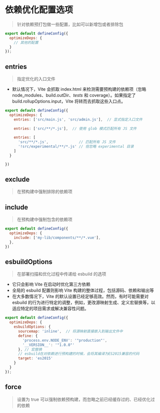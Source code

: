 # 依赖优化配置选项
> 针对依赖预打包做一些配置，比如可以新增包或者排除包
```js
export default defineConfig({
  optimizeDeps: {
    // 其他的配置
  }
});
```
## entries
> 指定优化的入口文件
- 默认情况下，Vite 会抓取 index.html 来检测需要预构建的依赖项（忽略node_modules、build.outDir、_tests_ 和 coverage）。如果指定了 build.rollupOptions.input，Vite 将转而去抓取这些入口点。
```js
export default defineConfig({
  optimizeDeps: {
    entries: ['src/main.js', 'src/admin.js'],  // 显式指定入口文件
    
    entries: ['src/**/*.js'],  // 使用 glob 模式匹配所有 JS 文件
    
    entries: [
      'src/**/*.js',              // 匹配所有 JS 文件
      '!src/experimental/**/*.js' // 但忽略 experimental 目录
    ]
  }

})
```
## exclude
> 在预构建中强制排除的依赖项
## include 
> 在预构建中强制包含的依赖项
```js
export default defineConfig({
  optimizeDeps: {
    include: ['my-lib/components/**/*.vue'],
  },
})
```
## esbuildOptions 
> 在部署扫描和优化过程中传递给 esbuild 的选项
- 它只会影响 Vite 在启动时优化第三方依赖
- 全局的 esbuild 配置则影响 Vite 构建的整体过程，包括源码、依赖和输出等
- 在大多数情况下，Vite 的默认设置已经足够高效。然而，有时可能需要对 esbuild 的行为进行特定的调整，例如，更改源映射生成、定义宏替换等，以适应特定的项目需求或解决兼容性问题。
```js
export default defineConfig({
  optimizeDeps: {
    esbuildOptions: {
      sourcemap: 'inline',  // 将源映射直接嵌入到输出文件中
      define: {
        'process.env.NODE_ENV': '"production"',
        '__VERSION__': '"1.0.0"'
      }, // 宏替换
      // esbuild在对依赖进行预构建的时候，会将其编译为ES2015兼容的代码
      target: 'es2015'
    }
  }
});
```
## force 
> 设置为 true 可以强制依赖预构建，而忽略之前已经缓存过的、已经优化过的依赖
